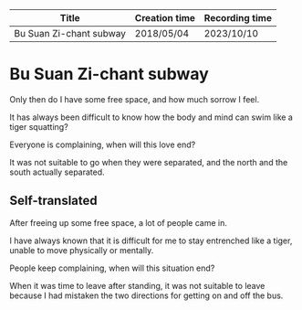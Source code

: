 | Title                   | Creation time | Recording time |
| ----------------------- | ------------- | -------------- |
| Bu Suan Zi-chant subway | 2018/05/04    | 2023/10/10     |

# Bu Suan Zi-chant subway

Only then do I have some free space, and how much sorrow I feel.

It has always been difficult to know how the body and mind can swim like a tiger squatting?

Everyone is complaining, when will this love end?

It was not suitable to go when they were separated, and the north and the south actually separated.

## Self-translated

After freeing up some free space, a lot of people came in.

I have always known that it is difficult for me to stay entrenched like a tiger, unable to move physically or mentally.

People keep complaining, when will this situation end?

When it was time to leave after standing, it was not suitable to leave because I had mistaken the two directions for getting on and off the bus.
